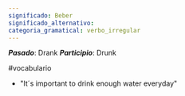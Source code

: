 ```yaml
---
significado: Beber
significado_alternativo: 
categoria_gramatical: verbo_irregular
---
```


***Pasado***: Drank
***Participio***: Drunk

#vocabulario

- "It´s important to drink enough water everyday"